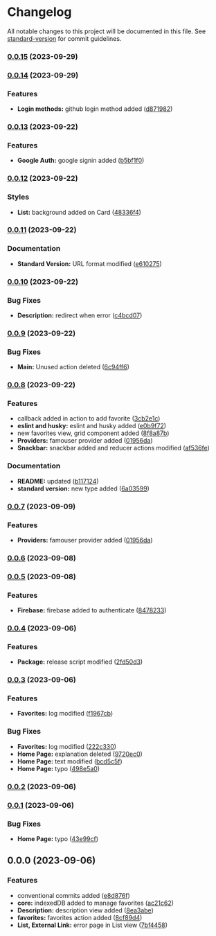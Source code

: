 # Changelog

All notable changes to this project will be documented in this file. See [standard-version](https://github.com/conventional-changelog/standard-version) for commit guidelines.

### [0.0.15](https://github.com/agustingorgni/famouser/compare/v0.0.14...v0.0.15) (2023-09-29)

### [0.0.14](https://github.com/agustingorgni/famouser/compare/v0.0.13...v0.0.14) (2023-09-29)


### Features

* **Login methods:** github login method added ([d871982](https://github.com/agustingorgni/famouser/commit/d871982d1181e5dc08f05d776a0567268ff956bf))

### [0.0.13](https://github.com/agustingorgni/famouser/compare/v0.0.12...v0.0.13) (2023-09-22)


### Features

* **Google Auth:** google signin added ([b5bf1f0](https://github.com/agustingorgni/famouser/commit/b5bf1f05654cd59bb3e847c5fd363eeee61e16d3))

### [0.0.12](https://github.com/agustingorgni/famouser/compare/v0.0.11...v0.0.12) (2023-09-22)


### Styles

* **List:** background added on Card ([48336f4](https://github.com/agustingorgni/famouser/commit/48336f4ecb4313459bd7a17649d5b3c05d9aee13))

### [0.0.11](https://github.com/agustingorgni/famouser/compare/v0.0.10...v0.0.11) (2023-09-22)


### Documentation

* **Standard Version:** URL format modified ([e610275](https://github.com/agustingorgni/famouser/commit/e6102758d8287f47cb79ba8d370b7c14519b0d45))

### [0.0.10](https://github.com/mokkapps/changelog-generator-demo/compare/v0.0.9...v0.0.10) (2023-09-22)


### Bug Fixes

* **Description:** redirect when error ([c4bcd07](https://github.com/mokkapps/changelog-generator-demo/commits/c4bcd07cf4c987d8445cfb1575eaa1fbd874b9d4))

### [0.0.9](https://github.com/mokkapps/changelog-generator-demo/compare/v0.0.8...v0.0.9) (2023-09-22)


### Bug Fixes

* **Main:** Unused action deleted ([6c94ff6](https://github.com/mokkapps/changelog-generator-demo/commits/6c94ff634d030a908678937bab3650d49866c67e))

### [0.0.8](https://github.com/mokkapps/changelog-generator-demo/compare/v0.0.6...v0.0.8) (2023-09-22)


### Features

* callback added in action to add favorite ([3cb2e1c](https://github.com/mokkapps/changelog-generator-demo/commits/3cb2e1cf6bffc896d16a7bf5e7e9a68ffe75bf0b))
* **eslint and husky:** eslint and husky added ([e0b9f72](https://github.com/mokkapps/changelog-generator-demo/commits/e0b9f7226044e6a36b52dcc4631865aac386516f))
* new favorites view, grid component added ([8f8a87b](https://github.com/mokkapps/changelog-generator-demo/commits/8f8a87bba144998bff678176d25fb87d0f50b8c1))
* **Providers:** famouser provider added ([01956da](https://github.com/mokkapps/changelog-generator-demo/commits/01956da539ff1a7b752961ec7216c533e35ef8f3))
* **Snackbar:** snackbar added and reducer actions modified ([af536fe](https://github.com/mokkapps/changelog-generator-demo/commits/af536fe581a200f9cdfe9774acc923b10537688f))


### Documentation

* **README:** updated ([b117124](https://github.com/mokkapps/changelog-generator-demo/commits/b117124d4090851e3d7f82982b144ff3e9eaa434))
* **standard version:** new type added ([6a03599](https://github.com/mokkapps/changelog-generator-demo/commits/6a035995d0971c94cb9f4eb897e746eaca055d3c))

### [0.0.7](https://github.com/mokkapps/changelog-generator-demo/compare/v0.0.6...v0.0.7) (2023-09-09)


### Features

* **Providers:** famouser provider added ([01956da](https://github.com/mokkapps/changelog-generator-demo/commits/01956da539ff1a7b752961ec7216c533e35ef8f3))

### [0.0.6](https://github.com/mokkapps/changelog-generator-demo/compare/v0.0.7...v0.0.6) (2023-09-08)

### [0.0.5](https://github.com/mokkapps/changelog-generator-demo/compare/v0.0.4...v0.0.5) (2023-09-08)


### Features

* **Firebase:** firebase added to authenticate ([8478233](https://github.com/mokkapps/changelog-generator-demo/commits/847823392eac72834cd73367c626e70bcc240d85))

### [0.0.4](https://github.com/mokkapps/changelog-generator-demo/compare/v0.0.3...v0.0.4) (2023-09-06)


### Features

* **Package:** release script modified ([2fd50d3](https://github.com/mokkapps/changelog-generator-demo/commits/2fd50d323b33f5fa9787bdc8f83c88d4de7ba565))

### [0.0.3](https://github.com/mokkapps/changelog-generator-demo/compare/v0.0.2...v0.0.3) (2023-09-06)


### Features

* **Favorites:** log modified ([f1967cb](https://github.com/mokkapps/changelog-generator-demo/commits/f1967cbf4fb0dff82d587c4cb92f19a5523d5570))


### Bug Fixes

* **Favorites:** log modified ([222c330](https://github.com/mokkapps/changelog-generator-demo/commits/222c330666458b7d389768ae2fe5ee296920d037))
* **Home Page:** explanation deleted ([9720ec0](https://github.com/mokkapps/changelog-generator-demo/commits/9720ec02d3c969c9b1a89630ce7ed2a2b9814599))
* **Home Page:** text modified ([bcd5c5f](https://github.com/mokkapps/changelog-generator-demo/commits/bcd5c5f2db8784a0f44b878131688e54a4712622))
* **Home Page:** typo ([498e5a0](https://github.com/mokkapps/changelog-generator-demo/commits/498e5a0dddf9374f3511c55b5c99ef574e52f2a9))

### [0.0.2](https://github.com/mokkapps/changelog-generator-demo/compare/v0.0.1...v0.0.2) (2023-09-06)

### [0.0.1](https://github.com/mokkapps/changelog-generator-demo/compare/v0.0.0...v0.0.1) (2023-09-06)


### Bug Fixes

* **Home Page:** typo ([43e99cf](https://github.com/mokkapps/changelog-generator-demo/commits/43e99cfaf12391e5bd0d0cc6ee306de94468db46))

## 0.0.0 (2023-09-06)


### Features

* conventional commits added ([e8d876f](https://github.com/mokkapps/changelog-generator-demo/commits/e8d876feb107f4e344a41e165493fae18547caac))
* **core:** indexedDB added to manage favorites ([ac21c62](https://github.com/mokkapps/changelog-generator-demo/commits/ac21c62c69a810675e3e117878ded4f03bdfde57))
* **Description:** description view added ([8ea3abe](https://github.com/mokkapps/changelog-generator-demo/commits/8ea3abe2f18dde27d6db41cabeb92a6be53a5c3b))
* **favorites:** favorites action added ([8cf89d4](https://github.com/mokkapps/changelog-generator-demo/commits/8cf89d49272ce0e70e9b0ca7392c4a41fb63292f))
* **List, External Link:** error page in List view ([7bf4458](https://github.com/mokkapps/changelog-generator-demo/commits/7bf4458cb2c6115d4f78c816dac9200ee187b972))
